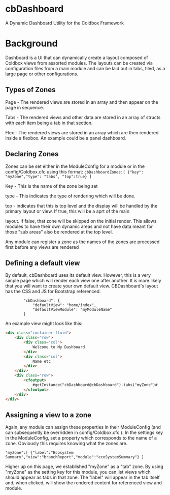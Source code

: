 # cbDashboard
A Dynamic Dashboard Utility for the Coldbox Framework

# Background
Dashboard is a UI that can dynamically create a layout composed of Coldbox views from assorted modules. The layouts
can be created via configuration files from a main module and can be laid out in tabs, tiled, as a large page or other configurations. 

## Types of Zones

Page - The rendered views are stored in an array and then appear on the page in sequence.

Tabs - The rendered views and other data are stored in an array of structs with each item being a tab in that section.

Flex - The rendered views are stored in an array which are then rendered inside a flexbox. An example could be a panel dashboard.

## Declaring Zones

Zones can be set either in the ModuleConfig for a module or in the config/Coldbox.cfc using this format:
`cbDashboardZones:[
    {"key": "myZone","type": "tabs", "top":true}
]`

Key - This is the name of the zone being set

type - This indicates the type of rendering which will be done. 

top - indicates that this is top level and the display will be handled by the primary layout or view. If true, this will be a aprt of the main 

layout.  If false, that zone will be skipped on the initial render. This allows modules to have their own dynamic areas and not have data meant for those "sub areas" also be rendered at the top level.

Any module can register a zone as the names of the zones are processed first before any views are rendered

## Defining a default view

By default, cbDashboard uses its default view. However, this is a very simple page which will render each view one after another. It is more likely that you will want to create your own default view. CBDashboard's layout has the CSS and JS for Bootstrap referenced. 

			"cbDashboard": {
				"defaultView": "home/index",
				"defaultViewModule": "myModuleName"
			}


An example view might look like this:

```html
<div class="container-fluid">
    <div class="row">
        <div class="col">
            Welcome to My Dashboard
        </div>
        <div class="col">
            Name etc
        </div>
    </div>
    <div class="row">
        <cfoutput>
            #getInstance("cbDashboard@cbDashboard").tabs("myZone")#
        </cfoutput>
    </div>
</div>
```


## Assigning a view to a zone

Again, any module can assign these properties in their ModuleConfig (and can subsequently be overridden in config/Coldbox.cfc ). In the settings key in the ModuleConfig, set a property which corresponds to the name of a zone. Obviously this requires knowing what the zones are.

`"myZone":[
    {"label":"Ecosystem Summary","view":"branchReport","module":"ecoSystemSummary"}
]`

Higher up on this page, we established "myZone" as a "tab" zone. By using "myZone" as the setting key for this module, you can list views which should appear as tabs in that zone. The "label" will appear in the tab itself and, when clicked, will show the rendered content for referenced view and module.